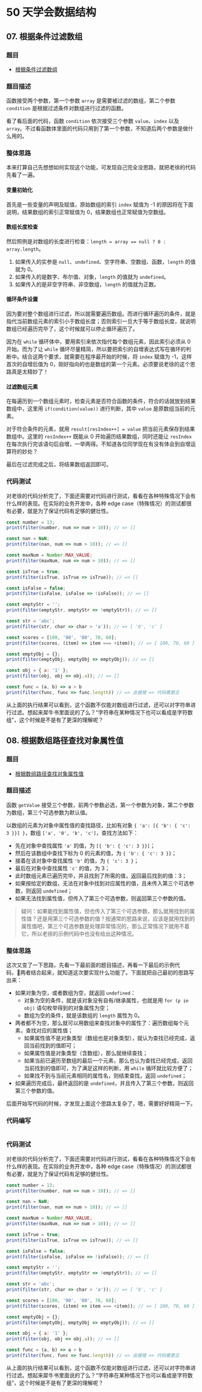 # 50 天学会数据结构

## 07. 根据条件过滤数组

### 题目

- [根据条件过滤数组](https://mp.weixin.qq.com/s/h9gi9X211SEpWUsKW1pQqA)

### 题目描述

函数接受两个参数，第一个参数 `array` 是需要被过滤的数组，第二个参数 `condition` 是根据过滤条件对数组进行过滤的函数。

看了看后面的代码，函数 `condition` 依次接受三个参数 `value`、`index` 以及 `array`。不过看函数体里面的代码只用到了第一个参数，不知道后两个参数是做什么用的。

### 整体思路

本来打算自己先想想如何实现这个功能，可发现自己完全没思路，就把老徐的代码先看了一遍。

#### 变量初始化

首先是一些变量的声明及赋值，原始数组的索引 `index` 赋值为 -1 的原因将在下面说明，结果数组的索引正常赋值为 0，结果数组也正常赋值为空数组。

#### 数组长度检查

然后照例是对数组的长度进行检查：`length = array == null ? 0 : array.length`。

1. 如果传入的实参是 `null`、`undefined`、空字符串、空数组、函数，`length` 的值就为 0。
2. 如果传入的是数字、布尔值、对象，`length` 的值就为 `undefined`。
3. 如果传入的是非空字符串、非空数组，`length` 的值就为正数。

#### 循环条件设置

因为要对整个数组进行过滤，所以就需要遍历数组。而进行循环遍历的条件，就是指代当前数组元素的索引小于数组长度；否则索引一旦大于等于数组长度，就说明数组已经遍历完毕了，这个时候就可以停止循环遍历了。

因为在 `while` 循环体中，要用索引来依次指代每个数组元素，因此索引必须从 0 开始。而为了让 `while` 循环尽量精简，所以要把索引的自增表达式写在循环的判断中。结合这两个要求，就需要在程序最开始的时候，将 `index` 赋值为 -1，这样首次的自增后值为 0，刚好指向的也是数组的第一个元素。必须要说老徐的这个思路真是太精妙了！

#### 过滤数组元素

在每遍历到一个数组元素时，检查元素是否符合函数的条件，符合的话就放到结果数组中，这里用 `if(condition(value))` 进行判断，其中 `value` 是原数组当前的元素。

对于符合条件的元素，就用 `result[resIndex++] = value` 把当前元素保存到结果数组中。这里的 `resIndex++` 既能从 0 开始遍历结果数组，同时还能让 `resIndex` 在每次执行完该语句后自增，一举两得。不知道各位同学现在有没有体会到自增运算符的妙处？

最后在过滤完成之后，将结果数组返回即可。

### 代码测试

对老徐的代码分析完了，下面还需要对代码进行测试，看看在各种特殊情况下会有什么样的表现。在实际的业务开发中，各种 edge case（特殊情况）的测试都很有必要，就是为了保证代码有足够的健壮性。

```javascript
const number = 13;
print(filter(number, num => num > 10)); // => []

const nan = NaN;
print(filter(nan, num => num > 10)); // => []

const maxNum = Number.MAX_VALUE;
print(filter(maxNum, num => num > 10)); // => []

const isTrue = true;
print(filter(isTrue, isTrue => isTrue)); // => []

const isFalse = false;
print(filter(isFalse, isFalse => !isFalse)); // => []

const emptyStr = '';
print(filter(emptyStr, emptyStr => !emptyStr)); // => []

const str = 'abc';
print(filter(str, char => char > 'a')); // => [ 'b', 'c' ]

const scores = [100, '90', '80', 70, 60];
print(filter(scores, (item) => item === +item)); // => [ 100, 70, 60 ]

const emptyObj = {};
print(filter(emptyObj, emptyObj => emptyObj)); // => []

const obj = { a: '1' };
print(filter(obj, obj => obj.a)); // => []

const func = (a, b) => a > b
print(filter(func, func => func.length)) // => 会报错 => 代码需更正
```

从上面的执行结果可以看到，这个函数不仅能对数组进行过滤，还可以对字符串进行过滤。想起来犀牛书里面说的了么？“字符串在某种情况下也可以看成是字符数组”，这个时候是不是有了更深的理解呢？

## 08. 根据数组路径查找对象属性值

### 题目

- [根据数组路径查找对象属性值](https://mp.weixin.qq.com/s/v0yQurxUaexn_XpRJYPa1w)

### 题目描述

函数 `getValue` 接受三个参数，前两个参数必选，第一个参数为对象，第二个参数为数组，第三个可选参数为默认值。

以数组的元素为对象中属性值的查找路径，比如有对象 `{ 'a': [{ 'b': { 'c': 3 }}] }`，数组 `['a', '0', 'b', 'c']`，查找方法如下：

- 先在对象中查找属性 `'a'` 的值，为 `[{ 'b': { 'c': 3 }}]`；
- 然后在该数组中查找下标为 0 的元素的值，为 `{ 'b': { 'c': 3 }}`；
- 接着在该对象中查找属性 `'b'` 的值，为 `{ 'c': 3 }`；
- 最后在对象中查找属性 `'c'` 的值，为 3；
- 此时数组元素已遍历完毕，并且找到了所需的值，返回最后找到的值：3；
- 如果按给定的数组，无法在对象中找到对应属性的值，且未传入第三个可选参数，则返回 `undefined`；
- 如果无法找到属性值，但传入了第三个可选参数，则返回第三个参数的值。

> 疑问：如果能找到属性值，但也传入了第三个可选参数，那么就用找到的属性值？还是用第三个可选参数的值？按通常的思路来说，应该是就用找到的属性值吧，第三个可选参数是处理异常情况的，那么正常情况下就用不着它，所以老徐的示例代码中也没有给出这种情况。

### 整体思路

这次又变了一下思路，先看一下最前面的题目描述，再看一下最后的示例代码，两者结合起来，就知道这次要实现什么功能了。下面就把自己最初的思路写出来：

- 如果对象为空，或者数组为空，就返回 `undefined`：
  - 对象为空的条件，就是该对象没有自有/继承属性，也就是用 `for (p in obj)` 语句枚举得到的对象属性为空；
  - 数组为空的条件，就是该数组的 `length` 属性为 0。
- 两者都不为空，那么就可以用数组来查找对象中的属性了：遍历数组每个元素，查找对应的属性值；
  - 如果属性值不是对象类型（数组也是对象类型），就认为查找已经完成，返回当前找到的值即可；
  - 如果属性值是对象类型（含数组），那么就继续查找；
  - 如果当前已遍历至数组的最后一个元素，那么也认为查找已经完成，返回当前找到的值即可，为了满足这样的判断，用 `while` 循环就比较方便了；
  - 如果找不到与当前元素相同的属性名，则结束查找，返回 `undefined`；
- 如果遍历完成后，最终返回的是 `undefined`，并且传入了第三个参数，则返回第三个参数的值。

后面开始写代码的时候，才发现上面这个思路太复杂了，嗯，需要好好精简一下。

### 代码编写

```javascript

```


### 代码测试

对老徐的代码分析完了，下面还需要对代码进行测试，看看在各种特殊情况下会有什么样的表现。在实际的业务开发中，各种 edge case（特殊情况）的测试都很有必要，就是为了保证代码有足够的健壮性。

```javascript
const number = 13;
print(filter(number, num => num > 10)); // => []

const nan = NaN;
print(filter(nan, num => num > 10)); // => []

const maxNum = Number.MAX_VALUE;
print(filter(maxNum, num => num > 10)); // => []

const isTrue = true;
print(filter(isTrue, isTrue => isTrue)); // => []

const isFalse = false;
print(filter(isFalse, isFalse => !isFalse)); // => []

const emptyStr = '';
print(filter(emptyStr, emptyStr => !emptyStr)); // => []

const str = 'abc';
print(filter(str, char => char > 'a')); // => [ 'b', 'c' ]

const scores = [100, '90', '80', 70, 60];
print(filter(scores, (item) => item === +item)); // => [ 100, 70, 60 ]

const emptyObj = {};
print(filter(emptyObj, emptyObj => emptyObj)); // => []

const obj = { a: '1' };
print(filter(obj, obj => obj.a)); // => []

const func = (a, b) => a > b
print(filter(func, func => func.length)) // => 会报错 => 代码需更正
```

从上面的执行结果可以看到，这个函数不仅能对数组进行过滤，还可以对字符串进行过滤。想起来犀牛书里面说的了么？“字符串在某种情况下也可以看成是字符数组”，这个时候是不是有了更深的理解呢？